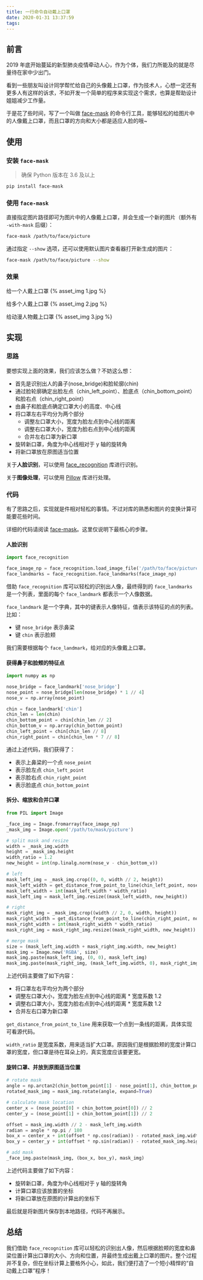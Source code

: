 ```yaml
---
title: 一行命令自动戴上口罩
date: 2020-01-31 13:37:59
tags:
---
```


## 前言

2019 年底开始蔓延的新型肺炎疫情牵动人心，作为个体，我们力所能及的就是尽量待在家中少出门。

看到一些朋友叫设计同学帮忙给自己的头像戴上口罩，作为技术人，心想一定还有更多人有这样的诉求，不如开发一个简单的程序来实现这个需求，也算是帮助设计姐姐减少工作量。

于是花了些时间，写了一个叫做 [face-mask](https://github.com/Prodesire/face-mask "face-mask") 的命令行工具，能够轻松的给图片中的人像戴上口罩，而且口罩的方向和大小都是适应人脸的哦~

## 使用

### 安装 `face-mask`

> 确保 Python 版本在 3.6 及以上

```bash
pip install face-mask
```

### 使用 `face-mask`

直接指定图片路径即可为图片中的人像戴上口罩，并会生成一个新的图片（额外有 `-with-mask` 后缀）：

```bash
face-mask /path/to/face/picture
```

通过指定 `--show` 选项，还可以使用默认图片查看器打开新生成的图片：

```bash
face-mask /path/to/face/picture --show
```

<!--more-->

### 效果

给一个人戴上口罩
{% asset_img 1.jpg %}

给多个人戴上口罩
{% asset_img 2.jpg %}

给动漫人物戴上口罩
{% asset_img 3.jpg %}

## 实现

### 思路

要想实现上面的效果，我们应该怎么做？不妨这么想：

- 首先是识别出人的鼻子(nose_bridge)和脸轮廓(chin)
- 通过脸轮廓确定出脸左点（chin_left_point）、脸底点（chin_bottom_point）和脸右点（chin_right_point）
- 由鼻子和脸底点确定口罩大小的高度、中心线
- 将口罩左右平均分为两个部分
  - 调整左口罩大小，宽度为脸左点到中心线的距离
  - 调整右口罩大小，宽度为脸右点到中心线的距离
  - 合并左右口罩为新口罩
- 旋转新口罩，角度为中心线相对于 y 轴的旋转角
- 将新口罩放在原图适当位置

关于**人脸识别**，可以使用 [face_recognition](https://github.com/ageitgey/face_recognition "face_recognition") 库进行识别。

关于**图像处理**，可以使用 [Pillow](https://pillow.readthedocs.io/ "Pillow") 库进行处理。

### 代码

有了思路之后，实现就是件相对轻松的事情。不过对库的熟悉和图片的变换计算可能要花些时间。

详细的代码请阅读 [face-mask](https://github.com/Prodesire/face-mask "face-mask")。这里仅说明下最核心的步骤。

#### 人脸识别

```python
import face_recognition

face_image_np = face_recognition.load_image_file('/path/to/face/picture')
face_landmarks = face_recognition.face_landmarks(face_image_np)
```

借助 `face_recognition` 库可以轻松的识别出人像，最终得到的 `face_landmarks` 是一个列表，里面的每个 `face_landmark` 都表示一个人像数据。

`face_landmark` 是一个字典，其中的键表示人像特征，值表示该特征的点的列表。比如：

- 键 `nose_bridge` 表示鼻梁
- 键 `chin` 表示脸颊

我们需要根据每个 `face_landmark`，给对应的头像戴上口罩。

#### 获得鼻子和脸颊的特征点

```python
import numpy as np

nose_bridge = face_landmark['nose_bridge']
nose_point = nose_bridge[len(nose_bridge) * 1 // 4]
nose_v = np.array(nose_point)

chin = face_landmark['chin']
chin_len = len(chin)
chin_bottom_point = chin[chin_len // 2]
chin_bottom_v = np.array(chin_bottom_point)
chin_left_point = chin[chin_len // 8]
chin_right_point = chin[chin_len * 7 // 8]
```

通过上述代码，我们获得了：

- 表示上鼻梁的一个点 `nose_point`
- 表示脸左点 `chin_left_point`
- 表示脸右点 `chin_right_point`
- 表示脸底点 `chin_bottom_point`

#### 拆分、缩放和合并口罩

```python
from PIL import Image

_face_img = Image.fromarray(face_image_np)
_mask_img = Image.open('/path/to/mask/picture')

# split mask and resize
width = _mask_img.width
height = _mask_img.height
width_ratio = 1.2
new_height = int(np.linalg.norm(nose_v - chin_bottom_v))

# left
mask_left_img = _mask_img.crop((0, 0, width // 2, height))
mask_left_width = get_distance_from_point_to_line(chin_left_point, nose_point, chin_bottom_point)
mask_left_width = int(mask_left_width * width_ratio)
mask_left_img = mask_left_img.resize((mask_left_width, new_height))

# right
mask_right_img = _mask_img.crop((width // 2, 0, width, height))
mask_right_width = get_distance_from_point_to_line(chin_right_point, nose_point, chin_bottom_point)
mask_right_width = int(mask_right_width * width_ratio)
mask_right_img = mask_right_img.resize((mask_right_width, new_height))

# merge mask
size = (mask_left_img.width + mask_right_img.width, new_height)
mask_img = Image.new('RGBA', size)
mask_img.paste(mask_left_img, (0, 0), mask_left_img)
mask_img.paste(mask_right_img, (mask_left_img.width, 0), mask_right_img)
```

上述代码主要做了如下内容：

- 将口罩左右平均分为两个部分
- 调整左口罩大小，宽度为脸左点到中心线的距离 \* 宽度系数 1.2
- 调整右口罩大小，宽度为脸右点到中心线的距离 \* 宽度系数 1.2
- 合并左右口罩为新口罩

`get_distance_from_point_to_line` 用来获取一个点到一条线的距离，具体实现可看源代码。

`width_ratio` 是宽度系数，用来适当扩大口罩。原因我们是根据脸颊的宽度计算口罩的宽度，但口罩是待在耳朵上的，真实宽度应该要更宽。

#### 旋转口罩、并放到原图适当位置

```python
# rotate mask
angle = np.arctan2(chin_bottom_point[1] - nose_point[1], chin_bottom_point[0] - nose_point[0])
rotated_mask_img = mask_img.rotate(angle, expand=True)

# calculate mask location
center_x = (nose_point[0] + chin_bottom_point[0]) // 2
center_y = (nose_point[1] + chin_bottom_point[1]) // 2

offset = mask_img.width // 2 - mask_left_img.width
radian = angle * np.pi / 180
box_x = center_x + int(offset * np.cos(radian)) - rotated_mask_img.width // 2
box_y = center_y + int(offset * np.sin(radian)) - rotated_mask_img.height // 2

# add mask
_face_img.paste(mask_img, (box_x, box_y), mask_img)
```

上述代码主要做了如下内容：

- 旋转新口罩，角度为中心线相对于 y 轴的旋转角
- 计算口罩应该放置的坐标
- 将新口罩放在原图的计算出的坐标下

最后就是将新图片保存到本地路径，代码不再展示。

## 总结

我们借助 `face_recognition` 库可以轻松的识别出人像，然后根据脸颊的宽度和鼻梁位置计算出口罩的大小、方向和位置，并最终生成出戴上口罩的图片。整个过程并不复杂，但在坐标计算上要格外小心，如此，我们便打造了一个短小精悍的“自动戴上口罩”程序！
